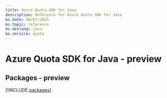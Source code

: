 ```yaml
---
title: Azure Quota SDK for Java
description: Reference for Azure Quota SDK for Java
ms.date: 08/07/2025
ms.topic: reference
ms.devlang: java
ms.service: quota
---
```

# Azure Quota SDK for Java - preview
## Packages - preview
[!INCLUDE [packages](quota-index.md)]
